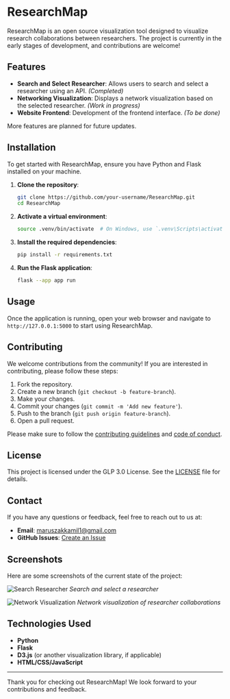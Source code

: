 **ResearchMap**
=====

ResearchMap is an open source visualization tool designed to visualize research collaborations between researchers. The project is currently in the early stages of development, and contributions are welcome!

## Features

- **Search and Select Researcher**: Allows users to search and select a researcher using an API. *(Completed)*
- **Networking Visualization**: Displays a network visualization based on the selected researcher. *(Work in progress)*
- **Website Frontend**: Development of the frontend interface. *(To be done)*

More features are planned for future updates.

## Installation

To get started with ResearchMap, ensure you have Python and Flask installed on your machine.

1. **Clone the repository**:
    ```bash
    git clone https://github.com/your-username/ResearchMap.git
    cd ResearchMap
    ```

2. **Activate a virtual environment**:
    ```bash
    source .venv/bin/activate  # On Windows, use `.venv\Scripts\activate`
    ```

3. **Install the required dependencies**:
    ```bash
    pip install -r requirements.txt
    ```

4. **Run the Flask application**:
    ```bash
    flask --app app run
    ```

## Usage

Once the application is running, open your web browser and navigate to `http://127.0.0.1:5000` to start using ResearchMap.

## Contributing

We welcome contributions from the community! If you are interested in contributing, please follow these steps:

1. Fork the repository.
2. Create a new branch (`git checkout -b feature-branch`).
3. Make your changes.
4. Commit your changes (`git commit -m 'Add new feature'`).
5. Push to the branch (`git push origin feature-branch`).
6. Open a pull request.

Please make sure to follow the [contributing guidelines](CONTRIBUTING.md) and [code of conduct](CODE_OF_CONDUCT.md).

## License

This project is licensed under the GLP 3.0 License. See the [LICENSE](LICENSE) file for details.

## Contact

If you have any questions or feedback, feel free to reach out to us at:

- **Email**: maruszakkamil1@gmail.com
- **GitHub Issues**: [Create an Issue](https://github.com/your-username/ResearchMap/issues)

## Screenshots

Here are some screenshots of the current state of the project:

![Search Researcher](https://github.com/DonKamilo00/ResearchMap/blob/main/Screenshot%202024-07-21%20114805.png)
*Search and select a researcher*

![Network Visualization](https://github.com/DonKamilo00/ResearchMap/blob/main/Screenshot%202024-07-21%20114923.png)
*Network visualization of researcher collaborations*

## Technologies Used

- **Python**
- **Flask**
- **D3.js** (or another visualization library, if applicable)
- **HTML/CSS/JavaScript**

---

Thank you for checking out ResearchMap! We look forward to your contributions and feedback.
